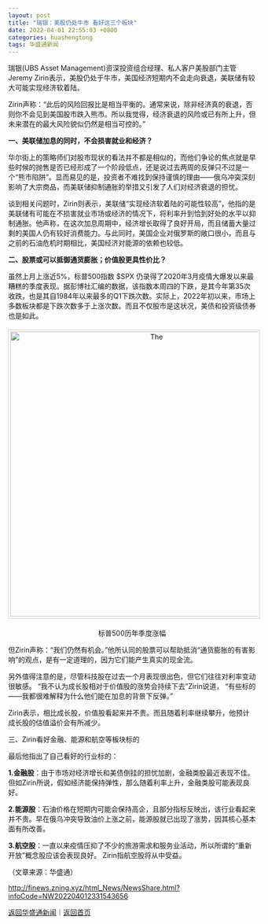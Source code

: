 ```yaml
---
layout: post
title: "瑞银：美股仍处牛市 看好这三个板块"
date: 2022-04-01 22:55:03 +0800
categories: huashengtong
tags: 华盛通新闻
---
```

<p>瑞银(UBS Asset Management)资深投资组合经理、私人客户美股部门主管Jeremy Zirin表示，美股仍处于牛市，美国经济短期内不会走向衰退，美联储有较大可能实现经济软着陆。</p><p>Zirin声称：“此后的风险回报比是相当平衡的。通常来说，除非经济真的衰退，否则你不会见到美国股市跌入熊市。所以我觉得，经济衰退的风险或已有所上升，但未来潜在的最大风险貌似仍然是相当可控的。”</p><p><strong>一、美联储加息的同时，不会损害就业和经济？</strong></p><p>华尔街上的策略师们对股市现状的看法并不都是相似的，而他们争论的焦点就是早些时候的抛售是否已经形成了一个阶段低点，还是说过去两周的反弹只不过是一个“熊市陷阱”。显而易见的是，投资者不难找到保持谨慎的理由——俄乌冲突深刻影响了大宗商品，而美联储抑制通胀的举措又引发了人们对经济衰退的担忧。</p><p>谈到相关问题时，Zirin则表示，美联储“实现经济软着陆的可能性较高”，他指的是美联储有可能在不损害就业市场或经济的情况下，将利率升到恰到好处的水平以抑制通胀。他声称，在这次加息周期中，经济增长取得了良好开局，而且储蓄大量过剩的美国人仍有较好消费能力。与此同时，美国企业对俄罗斯的敞口很小，而且与之前的石油危机时期相比，美国经济对能源的依赖也较低。</p><p><strong>二、股票或可以抵御通货膨胀；价值股更具性价比？</strong></p><p>虽然上月上涨近5%，标普500指数 $SPX 仍录得了2020年3月疫情大爆发以来最糟糕的季度表现。据彭博社汇编的数据，该指数本周四的下跌，是其今年第35次收跌，也是其自1984年以来最多的Q1下跌次数。实际上，2022年初以来，市场上多数板块都是下跌次数多于上涨次数。而且不仅股市是这状况，美债和投资级债券也是如此。</p><center><img src="https://dfscdn.dfcfw.com/download/D24982345668715609099_w1200h675.jpg" alt="The " width="580" emheight="326" style="border:#d1d1d1 1px solid;padding:3px;margin:5px 0;" /></center><p style="text-align:center;">标普500历年季度涨幅</p><p>但Zirin声称：“我们仍然有机会。”他所认同的股票可以帮助抵消“通货膨胀的有害影响”的观点，是有一定道理的，因为它们能产生真实的现金流。</p><p>另外值得注意的是，尽管科技股在过去一个月表现很出色，但它们往往对利率变动很敏感。 “我不认为成长股相对于价值股的涨势会持续下去”Zirin说道， “有些标的——我都很难解释为什么他们能在加息的背景下反弹。”</p><p>Zirin表示，相比成长股，价值股看起来并不贵。而且随着利率继续攀升，他预计成长股的估值溢价会有所减少。</p><center></center><p>三、Zirin看好金融、能源和航空等板块标的</p><p>最后他指出了自己看好的行业标的：</p><p><strong>1.金融股</strong>：由于市场对经济增长和美债倒挂的担忧加剧，金融类股最近表现不佳。 但如Zirin所说，假如经济能保持弹性，那么随着利率上升，金融类股可能表现良好。 </p><p><strong>2.能源股</strong>：石油价格在短期内可能会保持高企，且部分指标反映出，该行业看起来并不贵。早在俄乌冲突导致油价上涨之前，能源股就已出现了涨势，因其核心基本面有所改善。</p><p><strong>3.航空股</strong>：一直以来疫情压抑了不少的旅游需求和服务业活动，所以所谓的“重新开放”概念股应该会表现良好。 Zirin指航空股将从中受益。</p><p class="em_media">（文章来源：华盛通）</p>

<http://finews.zning.xyz/html_News/NewsShare.html?infoCode=NW202204012331543656>

[返回华盛通新闻](//finews.withounder.com/category/huashengtong.html)｜[返回首页](//finews.withounder.com/)